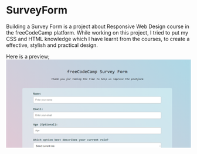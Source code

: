 # SurveyForm

Building a Survey Form is a project about Responsive Web Design course in the freeCodeCamp platform. 
While working on this project, I tried to put my CSS and HTML knowledge which I have learnt from the courses, to create a effective, stylish and practical design.

Here is a preview;
![mysurveyform](https://github.com/imcagla/SurveyForm/blob/master/surveyform.PNG?raw=true "Title")